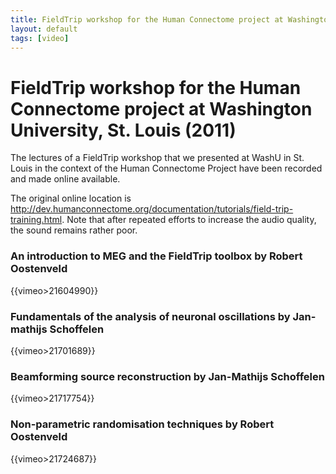 ```yaml
---
title: FieldTrip workshop for the Human Connectome project at Washington University, St. Louis (2011)
layout: default
tags: [video]
---
```


# FieldTrip workshop for the Human Connectome project at Washington University, St. Louis (2011)

The lectures of a FieldTrip workshop that we presented at WashU in St. Louis in the context of the Human Connectome Project have been recorded and made online available. 

The original online location is http://dev.humanconnectome.org/documentation/tutorials/field-trip-training.html. Note that after repeated efforts to increase the audio quality, the sound remains rather poor.

### An introduction to MEG and the FieldTrip toolbox by Robert Oostenveld

{{vimeo>21604990}}

### Fundamentals of the analysis of neuronal oscillations by Jan-mathijs Schoffelen

{{vimeo>21701689}}

### Beamforming source reconstruction by Jan-Mathijs Schoffelen

{{vimeo>21717754}}

### Non-parametric randomisation techniques by Robert Oostenveld

{{vimeo>21724687}}

